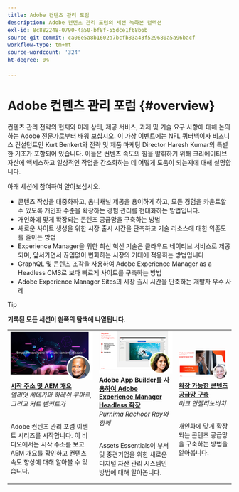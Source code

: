 ```yaml
---
title: Adobe 컨텐츠 관리 포럼
description: Adobe 컨텐츠 관리 포럼의 세션 녹화본 컬렉션
exl-id: 8c882248-0790-4a50-bf8f-55dce1f68b6b
source-git-commit: ca06e5a8b1602a7bcfb83a43f529680a5a96bacf
workflow-type: tm+mt
source-wordcount: '324'
ht-degree: 0%

---
```


# Adobe 컨텐츠 관리 포럼 {#overview}

컨텐츠 관리 전략의 현재와 미래 상태, 제공 서비스, 과제 및 기술 요구 사항에 대해 논의하는 Adobe 전문가로부터 배워 보십시오. 이 가상 이벤트에는 NFL 쿼터백이자 비즈니스 컨설턴트인 Kurt Benkert와 전략 및 제품 마케팅 Director Haresh Kumar의 특별한 기조가 포함되어 있습니다. 이들은 컨텐츠 속도의 힘을 발휘하기 위해 크리에이티브 자산에 액세스하고 일상적인 작업을 간소화하는 데 어떻게 도움이 되는지에 대해 설명합니다.

아래 세션에 참여하여 알아보십시오.

* 콘텐츠 작성을 대중화하고, 옴니채널 제공을 용이하게 하고, 모든 경험을 카운트할 수 있도록 개인화 수준을 확장하는 경험 관리를 현대화하는 방법입니다.
* 개인화에 맞게 확장되는 콘텐츠 공급망을 구축하는 방법
* 새로운 사이트 생성을 위한 시장 출시 시간을 단축하고 기술 리소스에 대한 의존도를 줄이는 방법
* Experience Manager을 위한 최신 혁신 기술은 클라우드 네이티브 서비스로 제공되며, 앞서가면서 끊임없이 변화하는 시장의 기대에 적응하는 방법입니다
* GraphQL 및 콘텐츠 조각을 사용하여 Adobe Experience Manager as a Headless CMS로 보다 빠르게 사이트를 구축하는 방법
* Adobe Experience Manager Sites의 시장 출시 시간을 단축하는 개발자 우수 사례

>[!TIP]
>
>**기록된 모든 세션이 왼쪽의 탐색에 나열됩니다**.

<table>
  <tr>
   <td>
      <a href="2022/welcome.md">
      <img alt="시작 주소 및 AEM 개요" src="assets/welcome.png" >
      </a>
      <div>
         <a href="2022/welcome.md"><strong>시작 주소 및 AEM 개요</strong></a>         
         <br/><em>엘리엇 세데가와 하레쉬 쿠마르, 그리고 커트 벤커트가</em>
      </div>
      <p>
        <br/>
         Adobe 컨텐츠 관리 포럼 이벤트 시리즈를 시작합니다. 이 비디오에서는 시작 주소를 보고 AEM 개요를 확인하고 컨텐츠 속도 향상에 대해 알아볼 수 있습니다.
      </p>
   </td>
   <td>
      <a href="2022/assets-for-all.md">
      <img alt="모든 에셋" src="assets/assets-for-all.png" >
      </a>
      <div>
         <a href="2022/assets-for-all.md"><strong>Adobe App Builder를 사용하여 Adobe Experience Manager Headless 확장</strong></a>         
         <br/><em>Purnima Rachoor Roy와 함께</em>
      </div>
      <p>
        <br/>
          Assets Essentials이 부서 및 중견기업을 위한 새로운 디지털 자산 관리 시스템인 방법에 대해 알아봅니다.
      </p>
   </td>
   <td>
      <a href="2022/supply-chain.md">
      <img alt="확장 가능한 콘텐츠 공급망 구축" src="assets/supply-chain.png" />
      </a>
      <div>
         <a href="2022/supply-chain.md"><strong>확장 가능한 콘텐츠 공급망 구축</strong></a>         
         <br/><em>마크 안젤리노비치</em>
      </div>
      <p>
        <br/>
         개인화에 맞게 확장되는 콘텐츠 공급망을 구축하는 방법을 알아봅니다.
      </p>
   </td>
  </tr>
</table>
